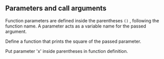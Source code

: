 ## Parameters and call arguments

Function parameters are defined inside the parentheses `()` , following the function name. A parameter acts as a variable name for the passed argument.  
  
Define a function that prints the square of the passed parameter.  

<div class='hint'>Put parameter 'x' inside parentheses in function definition.</div>
